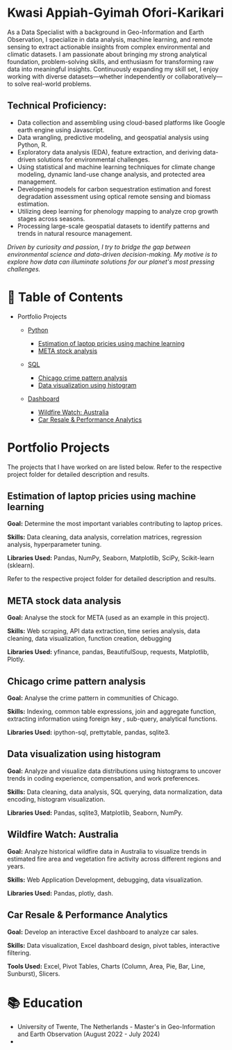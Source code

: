 # Kwasi Appiah-Gyimah Ofori-Karikari

As a Data Specialist with a background in Geo-Information and Earth Observation, I specialize in data analysis, machine learning, and remote sensing to extract actionable insights from complex environmental and climatic datasets. I am passionate about bringing my strong analytical foundation, problem-solving skills, and enthusiasm for transforming raw data into meaningful insights. Continuously expanding my skill set, I enjoy working with diverse datasets—whether independently or collaboratively—to solve real-world problems.

## Technical Proficiency:
- Data collection and assembling using cloud-based platforms like Google earth engine using Javascript.
- Data wrangling, predictive modeling, and geospatial analysis using Python, R.
- Exploratory data analysis (EDA), feature extraction, and deriving data-driven solutions for environmental challenges.
- Using statistical and machine learning techniques for climate change modeling, dynamic land-use change analysis, and protected area management.
- Developeing models for carbon sequestration estimation and forest degradation assessment using optical remote sensing and biomass estimation.
- Utilizing deep learning for phenology mapping to analyze crop growth stages across seasons.
- Processing large-scale geospatial datasets to identify patterns and trends in natural resource management.

*Driven by curiosity and passion, I try to bridge the gap between environmental science and data-driven decision-making. My motive is to explore how data can illuminate solutions for our planet's most pressing challenges.*

# 📌 Table of Contents

* Portfolio Projects

   * [Python](https://github.com/Kwasi16/Data-Analysis-Portfolio/blob/main/Portfolio%20Projects/Python)
     
     * [Estimation of laptop pricies using machine learning](https://github.com/Kwasi16/Data-Analysis-Portfolio/blob/main/Portfolio%20Projects/Python/Estimation%20of%20laptop%20prices)
     * [META stock analysis](https://github.com/Kwasi16/Data-Analysis-Portfolio/tree/main/Portfolio%20Projects/Python/Stock_data_analysis)

   * [SQL](https://github.com/Kwasi16/Data-Analysis-Portfolio/tree/main/Portfolio%20Projects/SQL)
     
     * [Chicago crime pattern analysis](https://github.com/Kwasi16/Data-Analysis-Portfolio/tree/main/Portfolio%20Projects/SQL/Chicago%20crime%20project)
     * [Data visualization using histogram](https://github.com/Kwasi16/Portfolio/tree/main/Portfolio%20Projects/SQL/Data_visualization)
    
  * [Dashboard](https://github.com/Kwasi16/Data-Analysis-Portfolio/tree/main/Portfolio%20Projects/Dashboard)
    
    * [Wildfire Watch: Australia](https://github.com/Kwasi16/Data-Analysis-Portfolio/tree/main/Portfolio%20Projects/Dashboard/Interactive_dashboard_Dash)
    * [Car Resale & Performance Analytics](https://github.com/Kwasi16/Portfolio/tree/main/Portfolio%20Projects/Dashboard/Excel_dashboard)
     
# Portfolio Projects

The projects that I have worked on are listed below. Refer to the respective project folder for detailed description and results. 

## Estimation of laptop pricies using machine learning
**Goal:** Determine the most important variables contributing to laptop prices.  

**Skills:** Data cleaning, data analysis, correlation matrices, regression analysis, hyperparameter tuning.  

**Libraries Used:** Pandas, NumPy, Seaborn, Matplotlib, SciPy, Scikit-learn (sklearn).  

Refer to the respective project folder for detailed description and results.

## META stock data analysis
**Goal:** Analyse the stock for META (used as an example in this project).  

**Skills:** Web scraping, API data extraction, time series analysis, data cleaning, data visualization, function creation, debugging

**Libraries Used:** yfinance, pandas, BeautifulSoup, requests, Matplotlib, Plotly.

## Chicago crime pattern analysis
**Goal:** Analyse the crime pattern in communities of Chicago.  

**Skills:** Indexing, common table expressions, join and aggregate function, extracting information using foreign key , sub-query, analytical functions.  

**Libraries Used:** ipython-sql, prettytable, pandas, sqlite3.

## Data visualization using histogram
**Goal:** Analyze and visualize data distributions using histograms to uncover trends in coding experience, compensation, and work preferences.

**Skills:** Data cleaning, data analysis, SQL querying, data normalization, data encoding, histogram visualization.

**Libraries Used:** Pandas, sqlite3, Matplotlib, Seaborn, NumPy.

## Wildfire Watch: Australia
**Goal:** Analyze historical wildfire data in Australia to visualize trends in estimated fire area and vegetation fire activity across different regions and years.

**Skills:** Web Application Development, debugging, data visualization.

**Libraries Used:** Pandas, plotly, dash.

## Car Resale & Performance Analytics
**Goal:** Develop an interactive Excel dashboard to analyze car sales.

**Skills:** Data visualization, Excel dashboard design, pivot tables, interactive filtering.

**Tools Used:** Excel, Pivot Tables, Charts (Column, Area, Pie, Bar, Line, Sunburst), Slicers.

# 📚 Education

* University of Twente, The Netherlands - Master's in Geo-Information and Earth Observation (August 2022 - July 2024)
* 
